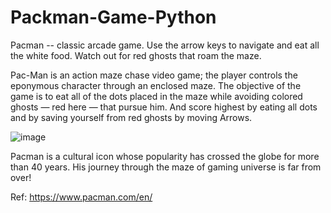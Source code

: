 # Packman-Game-Python

Pacman -- classic arcade game. Use the arrow keys to navigate and eat all the white food. Watch out for red ghosts that roam the maze.

Pac-Man is an action maze chase video game; the player controls the eponymous character through an enclosed maze. The objective of the game is to eat all of the dots placed in the maze while avoiding colored ghosts — red here — that pursue him. And score highest by  eating all dots and by saving yourself from red ghosts by moving Arrows.

![image](https://user-images.githubusercontent.com/22562694/120080314-e9eb2180-c0d5-11eb-85f8-ab1e45f778c9.png)

Pacman is a cultural icon whose popularity has crossed the globe for more than 40 years. His journey through the maze of gaming universe is far from over!


Ref: https://www.pacman.com/en/
